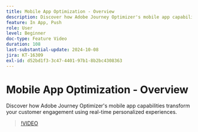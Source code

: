 ```yaml
---
title: Mobile App Optimization - Overview
description: Discover how Adobe Journey Optimizer's mobile app capabilities transform your customer engagement using real-time personalized experiences.
feature: In App, Push
role: User
level: Beginner
doc-type: Feature Video
duration: 108
last-substantial-update: 2024-10-08
jira: KT-16309
exl-id: d52bd1f3-3c47-4401-97b1-8b2bc4308363
---
```

# Mobile App Optimization - Overview

Discover how Adobe Journey Optimizer's mobile app capabilities transform your customer engagement using real-time personalized experiences.

>[!VIDEO](https://video.tv.adobe.com/v/3432681/?learn=on)
